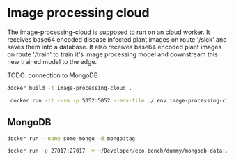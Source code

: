 # Image processing cloud
The image-processing-cloud is supposed to run on an cloud worker. It receives base64 encoded disease infected plant images on route '/sick' and saves them into a database. It also receives base64 encoded plant images on route '/train' to train it's image processing model and downstream this new trained model to the edge.

TODO: connection to MongoDB

```bash
docker build -t image-processing-cloud .
```

```bash
 docker run -it --rm -p 5052:5052 --env-file ./.env image-processing-cloud
```

## MongoDB

```bash
docker run --name some-mongo -d mongo:tag
```

```bash
docker run -p 27017:27017 -v ~/Developer/eco-bench/dummy/mongodb-data:/data/db --name some-mongo -d mongo:tag
```